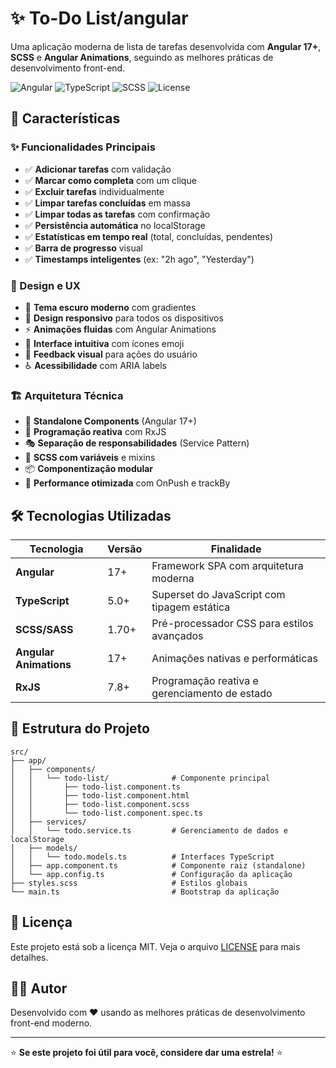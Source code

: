 # ✨ To-Do List/angular

Uma aplicação moderna de lista de tarefas desenvolvida com **Angular 17+**, **SCSS** e **Angular Animations**, seguindo as melhores práticas de desenvolvimento front-end.

![Angular](https://img.shields.io/badge/Angular-17+-red)
![TypeScript](https://img.shields.io/badge/TypeScript-5.0+-blue)
![SCSS](https://img.shields.io/badge/SCSS-1.70+-pink)
![License](https://img.shields.io/badge/License-MIT-green)

## 🚀 Características

### ✨ Funcionalidades Principais
- ✅ **Adicionar tarefas** com validação
- ✅ **Marcar como completa** com um clique
- ✅ **Excluir tarefas** individualmente
- ✅ **Limpar tarefas concluídas** em massa
- ✅ **Limpar todas as tarefas** com confirmação
- ✅ **Persistência automática** no localStorage
- ✅ **Estatísticas em tempo real** (total, concluídas, pendentes)
- ✅ **Barra de progresso** visual
- ✅ **Timestamps inteligentes** (ex: "2h ago", "Yesterday")

### 🎨 Design e UX
- 🌙 **Tema escuro moderno** com gradientes
- 📱 **Design responsivo** para todos os dispositivos
- ⚡ **Animações fluidas** com Angular Animations
- 🎯 **Interface intuitiva** com ícones emoji
- 🎉 **Feedback visual** para ações do usuário
- ♿ **Acessibilidade** com ARIA labels

### 🏗️ Arquitetura Técnica
- 🧩 **Standalone Components** (Angular 17+)
- 🔄 **Programação reativa** com RxJS
- 🎭 **Separação de responsabilidades** (Service Pattern)
- 🎨 **SCSS com variáveis** e mixins
- 📦 **Componentização modular**
- 🚀 **Performance otimizada** com OnPush e trackBy

## 🛠️ Tecnologias Utilizadas

| Tecnologia | Versão | Finalidade |
|------------|--------|------------|
| **Angular** | 17+ | Framework SPA com arquitetura moderna |
| **TypeScript** | 5.0+ | Superset do JavaScript com tipagem estática |
| **SCSS/SASS** | 1.70+ | Pré-processador CSS para estilos avançados |
| **Angular Animations** | 17+ | Animações nativas e performáticas |
| **RxJS** | 7.8+ | Programação reativa e gerenciamento de estado |

## 📁 Estrutura do Projeto

```
src/
├── app/
│   ├── components/
│   │   └── todo-list/              # Componente principal
│   │       ├── todo-list.component.ts
│   │       ├── todo-list.component.html
│   │       ├── todo-list.component.scss
│   │       └── todo-list.component.spec.ts
│   ├── services/
│   │   └── todo.service.ts         # Gerenciamento de dados e localStorage
│   ├── models/
│   │   └── todo.models.ts          # Interfaces TypeScript
│   ├── app.component.ts            # Componente raiz (standalone)
│   └── app.config.ts               # Configuração da aplicação
├── styles.scss                     # Estilos globais
└── main.ts                         # Bootstrap da aplicação
```

## 📄 Licença

Este projeto está sob a licença MIT. Veja o arquivo [LICENSE](LICENSE) para mais detalhes.

## 👨‍💻 Autor

Desenvolvido com ❤️ usando as melhores práticas de desenvolvimento front-end moderno.

---

⭐ **Se este projeto foi útil para você, considere dar uma estrela!** ⭐
